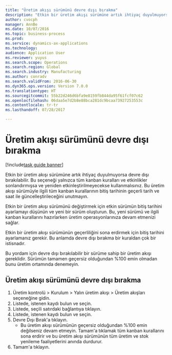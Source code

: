 ```yaml
--- 
title: "Üretim akışı sürümünü devre dışı bırakma"
description: "Etkin bir üretim akışı sürümüne artık ihtiyaç duyulmuyorsa devre dışı bırakılabilir."
author: cvocph
manager: AnnBe
ms.date: 10/07/2016
ms.topic: business-process
ms.prod: 
ms.service: dynamics-ax-applications
ms.technology: 
audience: Application User
ms.reviewer: yuyus
ms.search.scope: Operations
ms.search.region: Global
ms.search.industry: Manufacturing
ms.author: conradv
ms.search.validFrom: 2016-06-30
ms.dyn365.ops.version: Version 7.0.0
ms.translationtype: HT
ms.sourcegitcommit: 55b22d246d6bfa9e8159fb844da95f61fcf07c62
ms.openlocfilehash: 06daa5e7d2b8e88bca281dc9bcaa73927253553c
ms.contentlocale: tr-tr
ms.lasthandoff: 07/28/2017

---
```

# <a name="deactivate-a-production-flow-version"></a>Üretim akışı sürümünü devre dışı bırakma

[!include[task guide banner](../../includes/task-guide-banner.md)]

Etkin bir üretim akışı sürümüne artık ihtiyaç duyulmuyorsa devre dışı bırakılabilir. Bu seçeneği yalnızca tüm kanban kuralları ve etkinlikler sonlandırmışsa ve yeniden etkinleştirilmeyecekse kullanmalısınız. Bu üretim akışı sürümüyle ilgili tüm kanban kurallarının bitiş tarihinin geçerli tarih ve saat ile güncelleştirileceğini unutmayın. 

Etkin bir üretim akışı sürümünü değiştirmek için etkin sürümün bitiş tarihini ayarlamayı düşünün ve yeni bir sürüm oluşturun. Bu, yeni sürümü ve ilgili kanban kurallarını hazırlarken üretim operasyonlarınıza devam etmenizi sağlar. 

Etkin bir üretim akışı sürümünün geçerliliğini sona erdirmek için bitiş tarihini ayarlamanız gerekir. Bu anlamda devre dışı bırakma bir kuraldan çok bir istisnadır. 

Bu yordam için devre dışı bırakılabilir bir sürüme sahip bir üretim akışı gereklidir. Sürümün tamamen geçersiz olduğundan %100 emin olmadan bunu üretim ortamında denemeyin.


## <a name="deactivate-a-production-flow-version"></a>Üretim akışı sürümünü devre dışı bırakma
1. Üretim kontrolü > Kurulum > Yalın üretim akışı > Üretim akışları seçeneğine gidin.
2. Listede, istenen kaydı bulun ve seçin.
3. Listede, seçili satırdaki bağlantıya tıklayın.
4. Listede, istenen kaydı bulun ve seçin.
5. Devre Dışı Bırak'a tıklayın.
    * Bu üretim akışı sürümünün geçersiz olduğundan %100 emin değilseniz devam etmeyin. Tamam'a tıklamak tüm kanban kurallarını sona erdirir ve bu üretim akışı sürümünün tüm üretim ve stok yenileme faaliyetlerini anında durdurur.  
6. Tamam'a tıklayın.


